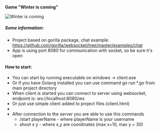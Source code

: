 **Game "Winter is coming"**

![Winter is coming](https://www.xootr.com/blog/wp-content/uploads/2015/09/winter-is-coming-300x221.jpg)
##### Some information:

* Project based on gorilla package, chat example: https://github.com/gorilla/websocket/tree/master/examples/chat
* App is using port 8080 for communication with socket, so be sure it's open
  
#### How to start:

* You can start by running executable on windows -> client.exe
* Or if you have Golang installed you can use command go run *.go from main project directory
* When client is started you can connect to server using websocket, endpoint is: ws://localhost:8080/ws
* Or just use simple client added to project files (client.html)
* 
* After connection to the server you are able to use this commands
    * /start playerName - where playerName is your username
    * shoot x y - where x,y are coordinates (max x=10, max y = 30)
  
